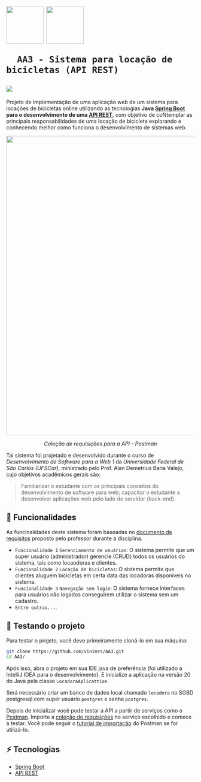 <h1>
   <p> 
      <img src="https://user-images.githubusercontent.com/92659173/208775299-8a384f52-7cbe-4af6-8d11-2de7d61b3a1e.svg" width="100" align="center" />
      <img src="https://user-images.githubusercontent.com/92659173/208777593-0b0906f0-2e13-420f-a435-b78f0151671e.png" width="100" align="center" />
     
      AA3 - Sistema para locação de bicicletas (API REST)
   </p>
   <img src="https://img.shields.io/github/license/vinimrs/VinChat?color=black" align="center" />
</h1>

Projeto de implementação de uma aplicação web de um sistema para locações de bicicletas online utilizando as tecnologias **Java [Spring Boot] para o desenvolvimento de uma [API REST]**, com objetivo de coNtemplar as principais responsabilidades de uma locação de bicicleta explorando e conhecendo melhor como funciona o desenvolvimento de sistemas web.

<p align="center">

   <img src="https://github.com/vinimrs/AA3/assets/92659173/a049e76c-6a65-4879-9793-effb81320359"  width="800"/>
   <p align="center">
      <i>Coleção de requisições para a API - Postman
</i>
   </p>
</p>

Tal sistema foi projetado e desenvolvido durante o curso de _Desenvolvimento de Software para a Web 1_ da _Universidade Federal de São Carlos (UFSCar)_, ministrado pelo Prof. Alan Demetrius Baria Valejo, cujo objetivos acadêmicos gerais são:

> Familiarizar o estudante com os principais conceitos do desenvolvimento de software para web; capacitar o estudante a desenvolver aplicações web pelo lado do servidor (back-end).

## :hammer: Funcionalidades

As funcinalidades deste sistema foram baseadas no [documento de requisitos](https://github.com/vinimrs/AA3/blob/main/requisitos.pdf) proposto pelo professor durante a disciplina.

- `Funcionalidade 1` `Gerenciamento de usuários`: O sistema permite que um super usuário (administrador) gerencie (CRUD) todos os usuários do sistema, tais como locaodoras e clientes.
- `Funcionalidade 2` `Locação de bicicletas`: O sistema permite que clientes aluguem bicicletas em certa data das locadoras disponíveis no sistema.
- `Funcionalidade 3` `Navegação sem login`: O sistema fornece interfaces para usuários não logados conseguirem utilizar o sistema sem um cadastro.
- `Entre outras...`.

<!--
<p align="center">
   <img src="https://user-images.githubusercontent.com/92659173/208769107-f9583f61-f9dd-45d7-bc2c-fbfdb548e14f.gif" width="300px" />
</p>
-->

## :electric_plug: Testando o projeto

Para testar o projeto, você deve primeiramente cloná-lo em sua máquina:

```bash
git clone https://github.com/vinimrs/AA3.git
cd AA3/
```

Após isso, abra o projeto em sua IDE java de preferência (foi utilizado a IntelliJ IDEA para o desenvolvimento). E inicialize a aplicação na versão 20 do Java pela classe `LocadoraAplicattion`.

Será necessário criar um banco de dados local chamado `locadora` no SGBD postgresql com super usuário `postgres` e senha `postgres`.

Depois de inicializar você pode testar a API a partir de serviços como o [Postman](https://www.postman.com/). Importe a [coleção de requisições](https://github.com/vinimrs/AA3/blob/main/requests.json) no serviço escolhido e comece a testar. Você pode seguir o [tutorial de importação](https://learning.postman.com/docs/getting-started/importing-and-exporting/importing-data/#importing-postman-data) do Postman se for utilizá-lo.  

## :zap: Tecnologias

- [Spring Boot]
- [API REST]

<!--
## ✅ Melhorias

Ideias de melhorias para o projeto:
-->

[Spring Boot]: https://spring.io/projects/spring-boot
[API REST]: https://www.redhat.com/pt-br/topics/api/what-is-a-rest-api

